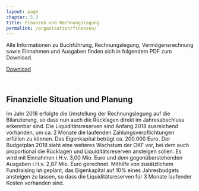 ```yaml
---
layout: page
chapter: 5.3
title: Finanzen und Rechnungslegung
permalink: /organisation/finanzen/
---
```




Alle Informationen zu Buchführung, Rechnungslegung, Vermögensrechnung sowie Einnahmen und Ausgaben finden sich in folgendem PDF zum Download. 

<a href="/assets/document/Finanzen_Jahresbericht_2018.pdf" class="download-table">Download</a>

<br>

## Finanzielle Situation und Planung

Im Jahr 2018 erfolgte die Umstellung der Rechnungslegung auf die Bilanzierung, so dass nun auch die Rücklagen direkt im Jahresabschluss erkennbar sind. Die Liquiditätsreserven sind Anfang 2018 ausreichend vorhanden, um ca. 2 Monate die laufenden Zahlungsverpflichtungen erfüllen zu können. Das Eigenkapital beträgt ca. 200.000 Euro. Der Budgetplan 2018 sieht eine weiteres Wachstum der OKF vor, bei dem auch proportional die Rücklagen und Liquiditätsreserven ansteigen sollen. Es wird mit Einnahmen i.H.v. 3,00 Mio. Euro und dem gegenüberstehenden Ausgaben i.H.v. 2,87 Mio. Euro gerechnet. Mithilfe von zusätzlichem Fundraising ist geplant, das Eigenkapital auf 10% eines Jahresbudgets ansteigen zu lassen, so dass die Liquiditätsreserven für 3 Monate laufender Kosten vorhanden sind.
